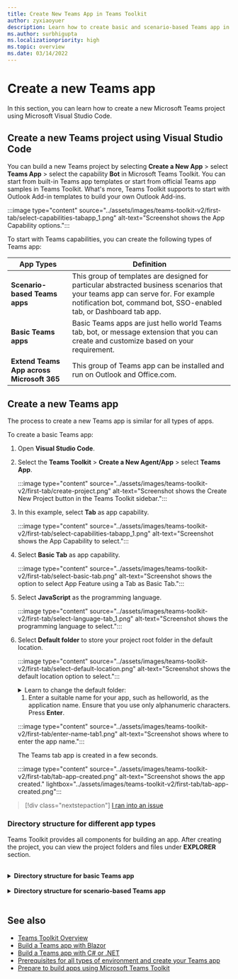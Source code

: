 ```yaml
---
title: Create New Teams App in Teams Toolkit
author: zyxiaoyuer
description: Learn how to create basic and scenario-based Teams app in Visual Studio Code, its directory structure, and Teams app template available in Teams Toolkit.
ms.author: surbhigupta
ms.localizationpriority: high
ms.topic: overview
ms.date: 03/14/2022
---
```


# Create a new Teams app

In this section, you can learn how to create a new Microsoft Teams project using Microsoft Visual Studio Code.

## Create a new Teams project using Visual Studio Code

You can build a new Teams project by selecting **Create a New App** > select **Teams App** > select the capability **Bot** in Microsoft Teams Toolkit. You can start from built-in Teams app templates or start from official Teams app samples in Teams Toolkit. What's more, Teams Toolkit  supports to start with Outlook Add-in templates to build your own Outlook Add-ins.

:::image type="content" source="../assets/images/teams-toolkit-v2/first-tab/select-capabilities-tabapp_1.png" alt-text="Screenshot shows the App Capability options.":::

To start with Teams capabilities, you can create the following types of Teams app:

| App Types | Definition |
| --- | --- |
| **Scenario-based Teams apps** | This group of templates are designed for particular abstracted business scenarios that your teams app can serve for. For example notification bot, command bot, SSO-enabled tab, or Dashboard tab app. |
| **Basic Teams apps** | Basic Teams apps are just hello world Teams tab, bot, or message extension that you can create and customize based on your requirement. |
| **Extend Teams App across Microsoft 365** | This group of Teams app can be installed and run on Outlook and Office.com. |

## Create a new Teams app

The process to create a new Teams app is similar for all types of apps.

To create a basic Teams app:

1. Open **Visual Studio Code**.

1. Select the **Teams Toolkit** > **Create a New Agent/App** > select **Teams App**.

    :::image type="content" source="../assets/images/teams-toolkit-v2/first-tab/create-project.png" alt-text="Screenshot shows the Create New Project button in the Teams Toolkit sidebar.":::

1. In this example, select **Tab** as app capability.

    :::image type="content" source="../assets/images/teams-toolkit-v2/first-tab/select-capabilities-tabapp_1.png" alt-text="Screenshot shows the App Capability to select.":::

1. Select **Basic Tab** as app capability.

    :::image type="content" source="../assets/images/teams-toolkit-v2/first-tab/select-basic-tab.png" alt-text="Screenshot shows the option to select App Feature using a Tab as Basic Tab.":::

1. Select **JavaScript** as the programming language.

    :::image type="content" source="../assets/images/teams-toolkit-v2/first-tab/select-language-tab_1.png" alt-text="Screenshot shows the programming language to select.":::

1. Select **Default folder** to store your project root folder in the default location.

    :::image type="content" source="../assets/images/teams-toolkit-v2/first-tab/select-default-location.png" alt-text="Screenshot shows the default location option to select.":::

    <details>
    <summary>Learn to change the default folder:</summary>

    1. Select **Browse**.

        :::image type="content" source="../assets/images/teams-toolkit-v2/first-tab/select-browse_1.png" alt-text="Screenshot shows the Browse option highlighted to browse for storage.":::

    1. Select the location for project workspace.

        :::image type="content" source="../assets/images/teams-toolkit-v2/select-folder_1.png" alt-text="Screenshot shows the Select Folder option highlighted.":::

    The folder you select is the location for your project workspace.
    </details>

    1. Enter a suitable name for your app, such as helloworld, as the application name. Ensure that you use only alphanumeric characters. Press **Enter**.

    :::image type="content" source="../assets/images/teams-toolkit-v2/first-tab/enter-name-tab1.png" alt-text="Screenshot shows where to enter the app name.":::

   The Teams tab app is created in a few seconds.

    :::image type="content" source="../assets/images/teams-toolkit-v2/first-tab/tab-app-created.png" alt-text="Screenshot shows the app created." lightbox="../assets/images/teams-toolkit-v2/first-tab/tab-app-created.png":::

> [!div class="nextstepaction"]
> [I ran into an issue](https://github.com/MicrosoftDocs/msteams-docs/issues/new?template=Doc-Feedback.yaml&title=%5BI%20ran%20into%20an%20issue%5D%20Create%20a%20new%20Teams%20app&pageUrl=https%3A%2F%2Flearn.microsoft.com%2Fen-us%2Fmicrosoftteams%2Fplatform%2Ftoolkit%2Fcreate-new-project&contentSourceUrl=https%3A%2F%2Fgithub.com%2FMicrosoftDocs%2Fmsteams-docs%2Fblob%2Fmain%2Fmsteams-platform%2Ftoolkit%2Fcreate-new-project.md&documentVersionIndependentId=13410ab8-6255-e478-9a1d-4b3b348f1d16&author=surbhigupta&metadata=*%2BID%253A%2Be473e1f3-69f5-bcfa-bcab-54b098b59c80%2B%250A*%2BService%253A%2B**msteams**)

### Directory structure for different app types

Teams Toolkit provides all components for building an app. After creating the project, you can view the project folders and files under **EXPLORER** section.

<br>
<details>
<summary><b>Directory structure for basic Teams app</b></summary>

The following example shows a basic Teams tab app directory structure:

| Folder name | Contents |
| --- | --- |
| `.vscode` | Settings for VS Code to build and debug your Teams app. |
| `appPackage` | App manifest (previously called Teams app manifest) file and icon files that Teams used to recognize your Teams app. |
| `env` | Stores different environment parameters. |
| `infra` | Azure `bicep` template files. Used for deploy your Teams app to Azure. |
| `src` | Source code for the Tab capability, including your front-end app, UI components and the privacy notice, terms of use, |
| `src/app.js` | Application entry point and `express` handlers for website. |
| `src/views/hello.html`| An HTML template that is bind to the tab endpoint. |
| `src/static` | The web server can serve static assets such as CSS and JavaScript files. |
| `teamsapp.yml` | This configuration file defines the Teams Toolkit behavior for provision, deploy, and publish lifecycle. You can customize this file to change the behavior of Teams Toolkit in each lifecycle. |
| `teamsapp.local.yml` | This overrides teamsapp.yml with actions that enable local execution and debugging. |

> [!NOTE]
> If you have a bot or message extension app, relevant folders are added to the directory structure.

To learn more about the directory structure of different types of basic Teams apps, see the following table:

| App Type | Links |
| --- | --- |
| For tab app | [Build your first tab app using JavaScript](../sbs-gs-javascript.yml) |
| For bot app | [Build your first bot app using JavaScript](../sbs-gs-bot.yml) |
| For message extension app | [Build your first message extension app using JavaScript](../sbs-gs-msgext.yml) |

</details>
<br>
<details>
<summary><b>Directory structure for scenario-based Teams app</b></summary>

The following example shows a scenario-based notification bot Teams app directory structure:

The new project folder contains the following content:

| Folder name | Contents |
| --- | --- |
| `.vscode` | Settings for VS Code to build and debug your Teams app. |
| `appPackage` | The app manifest file and icon files that Teams used to recognize your Teams app. |
| `env` | Stores different environment parameters. |
| `infra` | Azure `bicep` template files. Used for deploy your Teams app to Azure. |
| `teamsapp.yml` | This configuration file defines the Teams Toolkit behavior for provision, deploy, and publish lifecycle. You can customize this file to change the behavior of Teams Toolkit in each lifecycle. |
| `teamsapp.local.yml` | This overrides teamsapp.yml with actions that enable local execution and debugging. |

The core notification implementation is stored in the **src** folder and it contains:

| File name | Contents |
| --- | --- |
| `src\adaptiveCards\` | Templates for Adaptive Card. |
| `src\internal\` | Generated initialize code for notification functionality. |
| `src\index.ts` | The entry point to handle bot messages and send notifications. |
| `.gitignore` | File to exclude local files from the bot project. |
| `package.json` | The npm package file for the bot project. |

> [!NOTE]
> If you have a command bot, workflow bot, SSO-enabled tab, or SPFx tab app, relevant folders are added to the directory structure.

To learn more about the directory structure of different types of scenario-based Teams apps, see the following table:

| App Type | Links |
| --- | --- |
| For notification bot app | [Send notification to Teams](../sbs-gs-notificationbot.yml) |
| For command bot app | [Build command bot](../sbs-gs-commandbot.yml) |
| For workflow bot app | [Create Teams workflow bot](../sbs-gs-workflow-bot.yml) |
| For SPFx tab app | [Build a Teams app with SPFx](../sbs-gs-spfx.yml) |

</details>
<br>

## See also

* [Teams Toolkit Overview](teams-toolkit-fundamentals.md)
* [Build a Teams app with Blazor](../sbs-gs-blazorupdate.yml)
* [Build a Teams app with C# or .NET](../sbs-gs-csharp.yml)
* [Prerequisites for all types of environment and create your Teams app](tools-prerequisites.md)
* [Prepare to build apps using Microsoft Teams Toolkit](build-environments.md)

